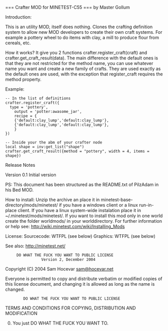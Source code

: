 === Crafter MOD for MINETEST-C55 ===
by Master Gollum

Introduction:

  This is an utility MOD, itself does nothing. Clones the crafting
  definition system to allow new MOD developers to create their
  own craft systems. For example a pottery wheel to do items with
  clay, a mill to produce flour from cereals, etc.

  How it works?
  It give you 2 functions crafter.register_craft(craft) and
  crafter.get_craft_result(data). The main difference with the
  default ones is that they are not restricted for the method
  name, you can use whatever name you want and create a new
  family of crafts. They are used exactly as the default ones
  are used, with the exception that register_craft requires
  the method property.

  Example:

    -- In the list of definitions
    crafter.register_craft({
      type = 'pottery',
	    output = 'potter:awasome_jar',
	    recipe = {
        {'default:clay_lump','default:clay_lump'},
        {'default:clay_lump','default:clay_lump'},
	    }
    })

    -- Inside your the abm of your crafter node
    local shape = inv:get_list("shape")
    crafter.get_craft_result({method = "pottery", width = 4, items = shape})


Release Notes

  Version 0.1
     Initial version

PS: This document has been structured as the README.txt of PilzAdam in 
    his Bed MOD.

How to install:
  Unzip the archive an place it in minetest-base-directory/mods/minetest/
  if you have a windows client or a linux run-in-place client. If you 
  have a linux system-wide instalation place it in 
  ~/.minetest/mods/minetest/.
  If you want to install this mod only in one world create the folder
  worldmods/ in your worlddirectory.
  For further information or help see:
    http://wiki.minetest.com/wiki/Installing_Mods


License:
Sourcecode: WTFPL (see below)
Graphics: WTFPL (see below)

See also:
http://minetest.net/

         DO WHAT THE FUCK YOU WANT TO PUBLIC LICENSE
                    Version 2, December 2004

 Copyright (C) 2004 Sam Hocevar <sam@hocevar.net>

 Everyone is permitted to copy and distribute verbatim or modified
 copies of this license document, and changing it is allowed as long
 as the name is changed.

            DO WHAT THE FUCK YOU WANT TO PUBLIC LICENSE
   TERMS AND CONDITIONS FOR COPYING, DISTRIBUTION AND MODIFICATION

  0. You just DO WHAT THE FUCK YOU WANT TO. 






